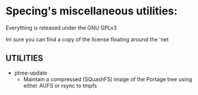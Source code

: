 Specing's miscellaneous utilities:
==================================

Everything is released under the GNU GPLv3

Im sure you can find a copy of the license floating around the 'net

UTILITIES
------------------------------------------------------------------------------
 - ptree-update 
 	- Maintain a compressed (SQuashFS) image of the Portage tree using either AUFS or rsync to tmpfs
